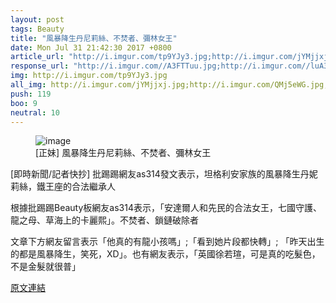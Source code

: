 ```yaml
---
layout: post
tags: Beauty
title: "風暴降生丹尼莉絲、不焚者、彌林女王"
date: Mon Jul 31 21:42:30 2017 +0800
article_url: "http://i.imgur.com/tp9YJy3.jpg;http://i.imgur.com/jYMjjxj.jpg;http://i.imgur.com/QMj5eWG.jpg;http://i.imgur.com/x04gtmQ.jpg;http://i.imgur.com/TQkLWJJ.jpg;http://i.imgur.com/ZFyfBr8.jpg;http://i.imgur.com/RD11fq5.jpg;http://i.imgur.com/EODSUWZ.jpg;http://i.imgur.com/Tcqfn75.jpg;http://i.imgur.com/sN6sZzG.jpg;http://i.imgur.com/DkME2gx.jpg;http://i.imgur.com/dpIxwc6.jpg;http://i.imgur.com/zMjzSaG.jpg;http://i.imgur.com/EQvxrur.jpg;http://i.imgur.com/Xv1niDy.jpg;http://i.imgur.com/oaAwY1h.jpg;http://i.imgur.com/UdBJJHS.jpg;http://i.imgur.com/5LMTEb9.jpg;http://i.imgur.com/pY0Rnef.jpg;http://i.imgur.com/1UV2Axs.jpg;http://i.imgur.com/KGtxjsx.png"
response_url: "http://i.imgur.com//A3FTTuu.jpg;http://i.imgur.com//luA32dY.jpg;https://youtu.be//BXJ3sebNGeU;http://i.imgur.com//GZBbU2s.jpg"
img: http://i.imgur.com/tp9YJy3.jpg
all_img: http://i.imgur.com/jYMjjxj.jpg;http://i.imgur.com/QMj5eWG.jpg;http://i.imgur.com/x04gtmQ.jpg;http://i.imgur.com/TQkLWJJ.jpg;http://i.imgur.com/ZFyfBr8.jpg;http://i.imgur.com/RD11fq5.jpg;http://i.imgur.com/EODSUWZ.jpg;http://i.imgur.com/Tcqfn75.jpg;http://i.imgur.com/sN6sZzG.jpg;http://i.imgur.com/DkME2gx.jpg;http://i.imgur.com/dpIxwc6.jpg;http://i.imgur.com/zMjzSaG.jpg;http://i.imgur.com/EQvxrur.jpg;http://i.imgur.com/Xv1niDy.jpg;http://i.imgur.com/oaAwY1h.jpg;http://i.imgur.com/UdBJJHS.jpg;http://i.imgur.com/5LMTEb9.jpg;http://i.imgur.com/pY0Rnef.jpg;http://i.imgur.com/1UV2Axs.jpg;http://i.imgur.com/KGtxjsx.png;http://i.imgur.com//A3FTTuu.jpg;http://i.imgur.com//luA32dY.jpg;https://i.ytimg.com/vi/BXJ3sebNGeU/maxresdefault.jpg;http://i.imgur.com//GZBbU2s.jpg
push: 119
boo: 9
neutral: 10
---
```


<figure>
<img src="http://i.imgur.com/tp9YJy3.jpg" alt="image">
<figcaption>
[正妹] 風暴降生丹尼莉絲、不焚者、彌林女王
</figcaption>
</figure>



[即時新聞/記者快抄] 批踢踢網友as314發文表示，坦格利安家族的風暴降生丹妮莉絲，鐵王座的合法繼承人

根據批踢踢Beauty板網友as314表示，「安達爾人和先民的合法女王，七國守護、龍之母、草海上的卡麗熙」。不焚者、鎖鏈破除者

文章下方網友留言表示「他真的有龍小孩嗎」;「看到她片段都快轉」; 「昨天出生的都是風暴降生，笑死，XD」。也有網友表示，「英國徐若瑄，可是真的吃髮色，不是金髮就很普」

<a href = "https://www.ptt.cc/bbs/Beauty/M.1501508554.A.2F5.html">原文連結</a>

